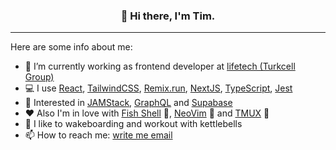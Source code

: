 <h3 align="center">👋 Hi there, I'm Tim.</h3>

---

Here are some info about me:

- 🔭 I’m currently working as frontend developer at [lifetech (Turkcell Group)](https://lifetech.by/)
- 💻 I use [React](https://reactjs.org/), [TailwindCSS](https://tailwindcss.com/), [Remix.run](https://remix.run/), [NextJS](https://nextjs.org/), [TypeScript](https://www.typescriptlang.org/), [Jest](https://jestjs.io/)
- 🧁 Interested in [JAMStack](https://jamstack.org/), [GraphQL](https://graphql.org/) and [Supabase](https://supabase.io/)
- ❤ Also I'm in love with [Fish Shell](https://fishshell.com/) 💙, [NeoVim](https://neovim.io/) 💚 and [TMUX](https://github.com/tmux/tmux/wiki) 💜
- 💪 I like to wakeboarding and workout with kettlebells
- 📫 How to reach me: [write me email](mailto:timofei@seriakov.pro)
